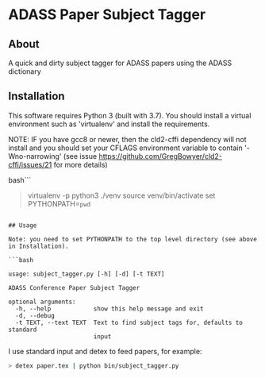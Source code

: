 # ADASS Paper Subject Tagger

## About
A quick and dirty subject tagger for ADASS papers using the ADASS dictionary

## Installation

This software requires Python 3 (built with 3.7). You should install a virtual environment 
such as 'virtualenv' and install the requirements.

NOTE: IF you have gcc8 or newer, then the cld2-cffi dependency will not install and you should 
set your CFLAGS environment variable to contain '-Wno-narrowing' 
(see issue https://github.com/GregBowyer/cld2-cffi/issues/21 for more details) 

bash```
> virtualenv -p python3 ./venv
> source venv/bin/activate
> set PYTHONPATH=`pwd`

```

## Usage

Note: you need to set PYTHONPATH to the top level directory (see above in Installation).

```bash

usage: subject_tagger.py [-h] [-d] [-t TEXT]

ADASS Conference Paper Subject Tagger

optional arguments:
  -h, --help            show this help message and exit
  -d, --debug
  -t TEXT, --text TEXT  Text to find subject tags for, defaults to standard
                        input

```

I use standard input and detex to feed papers, for example:

```bash
> detex paper.tex | python bin/subject_tagger.py
```
